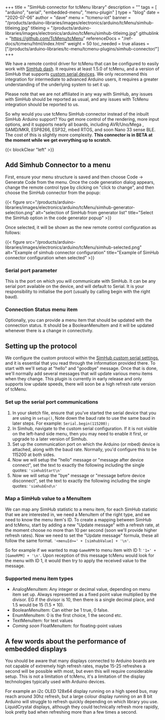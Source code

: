 +++
title = "SimHub connector for tcMenu library"
description = ""
tags = [ "arduino", "serial", "embedded-menu", "menu-plugin" ]
type = "blog"
date = "2020-07-06"
author =  "dave"
menu = "tcmenu-iot"
banner = "/products/arduino-libraries/images/electronics/arduino/tcMenu/simhub-titleimg.jpg"
titleimg = "/products/arduino-libraries/images/electronics/arduino/tcMenu/simhub-titleimg.jpg"
githublink = "https://github.com/TcMenu/tcMenu"
referenceDocs = "/ref-docs/tcmenu/html/index.html"
weight = 50
toc_needed = true
aliases = ["/products/arduino-libraries/tc-menu/tcmenu-plugins/simhub-connector/"]
+++

We have a remote control driver for tcMenu that can be configured to easily work with [SimHub dash](https://www.simhubdash.com/). It requires at least 1.5.0 of tcMenu, and a version of SimHub that supports [custom serial devices](https://github.com/SHWotever/SimHub/wiki/Custom-serial-devices#enabling-the-plugin). We only recommend this integration for intermediate to advanced Arduino users, it requires a greater understanding of the underlying system to set it up. 

Please note that we are not affiliated in any way with SimHub, any issues with SimHub should be reported as usual, and any issues with TcMenu integration should be reported to us.

So why would you use tcMenu SimHub connector instead of the inbuilt SimHub Arduino support? You get more control of the rendering, more input options, and it supports nearly all boards, including AVR/Uno/Mega , SAMD/MKR, ESP8266, ESP32, mbed RTOS, and soon Nano 33 sense BLE. The cost of this is slightly more complexity. **This connector is in BETA at the moment while we get everything up to scratch.**

{{< blockClear "left" >}}

## Add Simhub Connector to a menu

First, ensure your menu structure is saved and then choose Code -> Generate Code from the menu. Once the code generation dialog appears, change the remote control type by clicking on "click to change", and then choose the SimHub connector from the popup:

{{< figure src="/products/arduino-libraries/images/electronics/arduino/tcMenu/simhub-generator-selection.png" alt="selection of SimHub from generator list" title="Select the SimHub option in the code generator popup" >}}

Once selected, it will be shown as the new remote control configuration as follows:

{{< figure src="/products/arduino-libraries/images/electronics/arduino/tcMenu/simhub-selected.png" alt="Example of simhub connector configuration" title="Example of SimHub connector configuration when selected" >}}


### Serial port parameter

This is the port on which you will communicate with SimHub. It can be any serial port available on the device, and will default to Serial. It is your responsibility to initialise the port (usually by calling begin with the right baud).

### Connection Status menu item

Optionally, you can provide a menu item that should be updated with the connection status. It should be a BooleanMenuItem and it will be updated whenever there is a change in connectivity. 

## Setting up the protocol

We configure the custom protocol within the [SimHub custom serial settings](https://github.com/SHWotever/SimHub/wiki/Custom-serial-devices), and it is essential that you read through the information provided there. To start with we'll setup at "hello" and "goodbye" message. Once that is done, we'll normally add several messages that will update various menu items when they change. This plugin is currently in early release and only supports low update speeds, there will soon be a high refresh rate version of tcMenu.

### Set up the serial port communications 

1. In your sketch file, ensure that you've started the serial device that you are using in `setup()`, Note down the baud rate to use the same baud in later steps. For example: `Serial.begin(115200);`
2. In Simhub, navigate to the custom serial configuration. If it is not visible on the left-hand side menu, then you may need to enable it first, or upgrade to a later version of Simhub.
3. Set up the communication port on which the Arduino (or mbed) device is attached, along with the baud rate. Normally, you'd configure this to be 115200 at both sides. 
4. Now we will setup the "hello" message or "message after device connect", set the text to exactly the following including the single quotes: `'simhubStart\n'`
5. Now we will setup the "bye" message or "message before device disconnect", set the text to exactly the following including the single quotes: `'simhubEnd\n'`

### Map a SimHub value to a MenuItem
 
We can map any SimHub statistic to a menu item, for each SimHub statistic that we are interested in, we need a MenuItem of the right type, and we need to know the menu item's ID. To create a mapping between SimHub and tcMenu, start by adding a new "Update message" with a refresh rate, at the moment choose no more than 10 per second (soon we'll provide higher refresh rates). Now we need to set the "Update message" formula, these all follow the same format. `'<menuId>=' + [simhubValue] + '\n'`. 

So for example if we wanted to map `GameRPM` to menu item with ID 1: `'1=' + [GameRPM] + '\n'`. Upon reception of this message tcMenu would look for the menu with ID 1, it would then try to apply the received value to the message.

### Supported menu item types

* AnalogMenuItem: Any integer or decimal value, depending on menu item set up. Always represented as a fixed point value multiplied by the divisor. EG if the divisor is 10, then there is a single decimal place, and 1.5 would be 15 (1.5 * 10).
* BooleanMenuItem: Can either be 1 true, 0 false.
* EnumMenuItem: 0 is the first choice, 1 the second etc.
* TextMenuItem: for text values
* *Coming soon* FloatMenuItem: for floating-point values

## A few words about the performance of embedded displays 

You should be aware that many displays connected to Arduino boards are not capable of extremely high refresh rates, maybe 15-25 refreshes a second will be possible with most, but even this will require considerable setup. This is not a limitation of tcMenu, it's a limitation of the display technologies typically used with Arduino devices.

For example an i2c OLED 128x64 display running on a high speed bus, may reach around 30hz refresh, but a large colour display running on an 8 bit Arduino will struggle to refresh quickly depending on which library you use. LiquidCrystal displays, although they could technically refresh more rapidly, look pretty bad when refreshing more than a few times a second. 